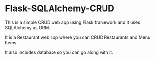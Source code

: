 # Flask-SQLAlchemy-CRUD
This is a simple CRUD web app using Flask framework and it uses SQLAlchemy as ORM.

It is a Restaurant web app where you can CRUD Restaurants and Menu Items.

It also includes database so you can go along with it.
